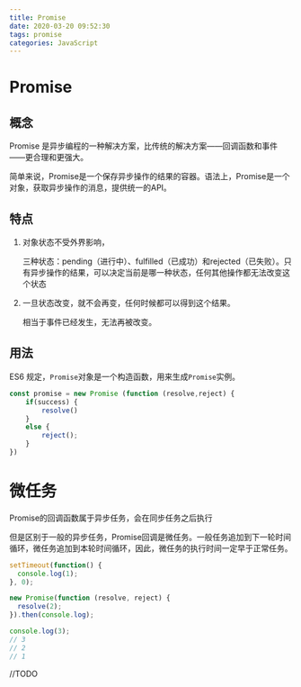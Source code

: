 ```yaml
---
title: Promise
date: 2020-03-20 09:52:30
tags: promise
categories: JavaScript
---
```


# Promise

## 概念

Promise 是异步编程的一种解决方案，比传统的解决方案——回调函数和事件——更合理和更强大。

简单来说，Promise是一个保存异步操作的结果的容器。语法上，Promise是一个对象，获取异步操作的消息，提供统一的API。

## 特点

1. 对象状态不受外界影响，

   三种状态：pending（进行中）、fulfilled（已成功）和rejected（已失败）。只有异步操作的结果，可以决定当前是哪一种状态，任何其他操作都无法改变这个状态

2. 一旦状态改变，就不会再变，任何时候都可以得到这个结果。

   相当于事件已经发生，无法再被改变。

## 用法

ES6 规定，`Promise`对象是一个构造函数，用来生成`Promise`实例。

```js
const promise = new Promise (function (resolve,reject) {
	if(success) {
		resolve()
	}
	else {
		reject();
	}
})
```

# 微任务

Promise的回调函数属于异步任务，会在同步任务之后执行

但是区别于一般的异步任务，Promise回调是微任务。一般任务追加到下一轮时间循环，微任务追加到本轮时间循环，因此，微任务的执行时间一定早于正常任务。

```js
setTimeout(function() {
  console.log(1);
}, 0);

new Promise(function (resolve, reject) {
  resolve(2);
}).then(console.log);

console.log(3);
// 3
// 2
// 1
```

//TODO
